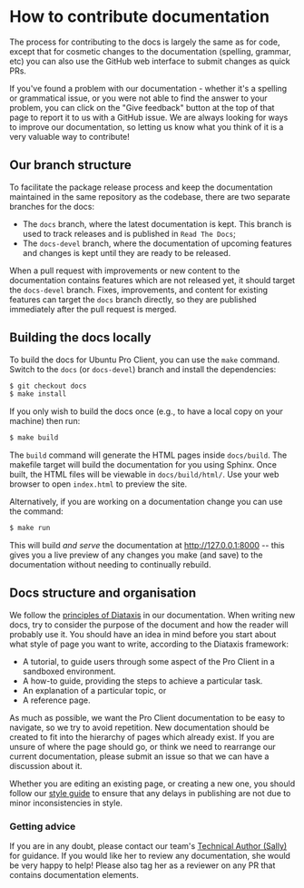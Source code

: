 # How to contribute documentation

The process for contributing to the docs is largely the same as for code,
except that for cosmetic changes to the documentation (spelling, grammar, etc)
you can also use the GitHub web interface to submit changes as quick PRs.

If you've found a problem with our documentation - whether it's a spelling or
grammatical issue, or you were not able to find the answer to your problem,
you can click on the "Give feedback" button at the top of that page to report
it to us with a GitHub issue. We are always looking for ways to improve our
documentation, so letting us know what you think of it is a very valuable way
to contribute!

## Our branch structure

To facilitate the package release process and keep the documentation maintained
in the same repository as the codebase, there are two separate branches for the
docs:

- The `docs` branch, where the latest documentation is kept. This branch is
  used to track releases and is published in `Read The Docs`;
- The `docs-devel` branch, where the documentation of upcoming features and
  changes is kept until they are ready to be released.

When a pull request with improvements or new content to the documentation
contains features which are not released yet, it should target the
`docs-devel` branch. Fixes, improvements, and content for existing features can
target the `docs` branch directly, so they are published immediately after the
pull request is merged.

## Building the docs locally

To build the docs for Ubuntu Pro Client, you can use the `make` command.
Switch to the `docs` (or `docs-devel`) branch and install the dependencies:

```bash
$ git checkout docs
$ make install
```

If you only wish to build the docs once (e.g., to have a local copy on your
machine) then run:

```bash
$ make build
```

The `build` command will generate the HTML pages inside `docs/build`.
The makefile target will build the documentation for you using Sphinx. Once
built, the HTML files will be viewable in `docs/build/html/`. Use your web
browser to open `index.html` to preview the site.

Alternatively, if you are working on a documentation change you can use the
command:

```bash
$ make run
```

This will build *and serve* the documentation at http://127.0.0.1:8000 -- this
gives you a live preview of any changes you make (and save) to the
documentation without needing to continually rebuild.

## Docs structure and organisation

We follow the [principles of Diataxis](https://diataxis.fr/) in our
documentation. When writing new docs, try to consider the purpose of the
document and how the reader will probably use it. You should have an idea in
mind before you start about what style of page you want to write, according to
the Diataxis framework:

* A tutorial, to guide users through some aspect of the Pro Client in a
  sandboxed environment.
* A how-to guide, providing the steps to achieve a particular task.
* An explanation of a particular topic, or
* A reference page.

As much as possible, we want the Pro Client documentation to be easy to
navigate, so we try to avoid repetition. New documentation should be created to
fit into the hierarchy of pages which already exist. If you are unsure of where
the page should go, or think we need to rearrange our current documentation,
please submit an issue so that we can have a discussion about it.

Whether you are editing an existing page, or creating a new one, you should
follow our [style guide](styleguide.md) to ensure that any delays in publishing
are not due to minor inconsistencies in style. 

### Getting advice

If you are in any doubt, please contact our team's
[Technical Author (Sally)](https://github.com/s-makin) for guidance. If you
would like her to review any documentation, she would be very happy to help!
Please also tag her as a reviewer on any PR that contains documentation
elements.
